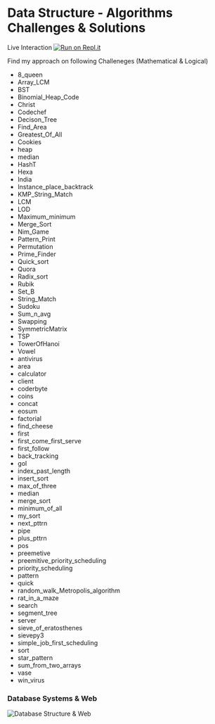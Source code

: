 # Data Structure - Algorithms Challenges & Solutions

Live Interaction [![Run on Repl.it](https://repl.it/badge/github/Grv-Singh/Data-Structure-Algorithms)](https://repl.it/github/Grv-Singh/Data-Structure-Algorithms)

Find my approach on following Challeneges (Mathematical & Logical)

* 8_queen
* Array_LCM
* BST
* Binomial_Heap_Code
* Christ
* Codechef
* Decison_Tree
* Find_Area
* Greatest_Of_All
* Cookies
* heap
* median
* HashT
* Hexa
* India
* Instance_place_backtrack
* KMP_String_Match
* LCM
* LOD
* Maximum_minimum
* Merge_Sort
* Nim_Game
* Pattern_Print
* Permutation
* Prime_Finder
* Quick_sort
* Quora
* Radix_sort
* Rubik
* Set_B
* String_Match
* Sudoku
* Sum_n_avg
* Swapping
* SymmetricMatrix
* TSP
* TowerOfHanoi
* Vowel
* antivirus
* area
* calculator
* client
* coderbyte
* coins
* concat
* eosum
* factorial
* find_cheese
* first
* first_come_first_serve
* first_follow
* back_tracking
* gol
* index_past_length
* insert_sort
* max_of_three
* median
* merge_sort
* minimum_of_all
* my_sort
* next_pttrn
* pipe
* plus_pttrn
* pos
* preemetive
* preemitive_priority_scheduling
* priority_scheduling
* pattern
* quick
* random_walk_Metropolis_algorithm
* rat_in_a_maze
* search
* segment_tree
* server
* sieve_of_eratosthenes
* sievepy3
* simple_job_first_scheduling
* sort
* star_pattern
* sum_from_two_arrays
* vase
* win_virus

### Database Systems & Web
![Database Structure & Web](https://raw.githubusercontent.com/Grv-Singh/Data-Structure-Algorithms/master/Laboratory/Database%20Systems%20%26%20Web/LAB2_DSW.png)
